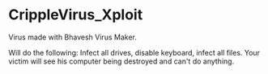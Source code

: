 # CrippleVirus_Xploit
Virus made with Bhavesh Virus Maker.

Will do the following: 
Infect all drives, disable keyboard, infect all files. 
Your victim will see his computer being destroyed and can't do anything.
